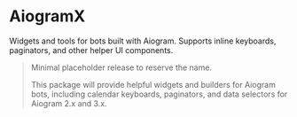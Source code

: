 # AiogramX

Widgets and tools for bots built with Aiogram. Supports inline keyboards, paginators, and other helper UI components.

> Minimal placeholder release to reserve the name.
>
> This package will provide helpful widgets and builders for Aiogram bots, including calendar keyboards, paginators, and data selectors for Aiogram 2.x and 3.x.
